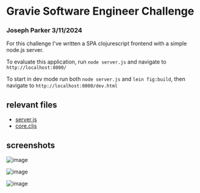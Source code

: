 # Gravie Software Engineer Challenge

### Joseph Parker 3/11/2024

For this challenge I've written a SPA clojurescript frontend with a simple node.js server.

To evaluate this application, run `node server.js` and navigate to `http://localhost:8000/`

To start in dev mode run both `node server.js` and `lein fig:build`, then navigate to `http://localhost:8000/dev.html`

## relevant files
* [server.js](https://github.com/selfsame/takehome01/blob/main/server.js)
* [core.cljs](https://github.com/selfsame/takehome01/blob/main/src/gravie_test/core.cljs)

## screenshots

![image](https://gist.github.com/assets/2467644/3fb93289-7690-42e9-8e84-b2a6ffc5e82c.png)

![image](https://gist.github.com/assets/2467644/06937e0a-f450-437c-b538-50790a9ab1c8.png)

![image](https://gist.github.com/assets/2467644/22f3c64c-ba62-40b7-9ffc-f356aae26ba8.png)

